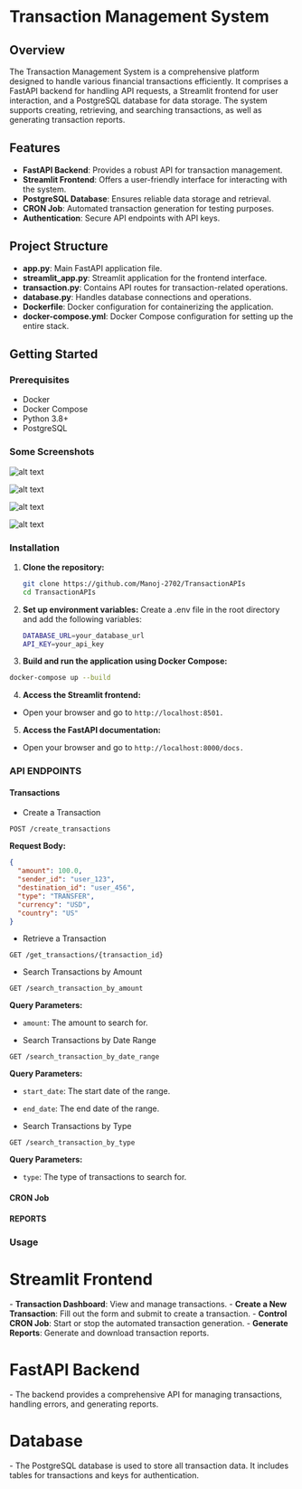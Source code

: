 
# Transaction Management System

## Overview

The Transaction Management System is a comprehensive platform designed to handle various financial transactions efficiently. It comprises a FastAPI backend for handling API requests, a Streamlit frontend for user interaction, and a PostgreSQL database for data storage. The system supports creating, retrieving, and searching transactions, as well as generating transaction reports.

## Features

- **FastAPI Backend**: Provides a robust API for transaction management.
- **Streamlit Frontend**: Offers a user-friendly interface for interacting with the system.
- **PostgreSQL Database**: Ensures reliable data storage and retrieval.
- **CRON Job**: Automated transaction generation for testing purposes.
- **Authentication**: Secure API endpoints with API keys.

## Project Structure

- **app.py**: Main FastAPI application file.
- **streamlit_app.py**: Streamlit application for the frontend interface.
- **transaction.py**: Contains API routes for transaction-related operations.
- **database.py**: Handles database connections and operations.
- **Dockerfile**: Docker configuration for containerizing the application.
- **docker-compose.yml**: Docker Compose configuration for setting up the entire stack.

## Getting Started

### Prerequisites

- Docker
- Docker Compose
- Python 3.8+
- PostgreSQL


### Some Screenshots
![alt text](image.png)

![alt text](image-1.png)

![alt text](image-2.png)

![alt text](image-3.png)
### Installation

1. **Clone the repository:**
   ```bash
   git clone https://github.com/Manoj-2702/TransactionAPIs
   cd TransactionAPIs
   ```

2. **Set up environment variables:**
    Create a .env file in the root directory and add the following variables:
    ```bash
    DATABASE_URL=your_database_url
    API_KEY=your_api_key
    ```

3. **Build and run the application using Docker Compose:**

```bash
docker-compose up --build
```


4. **Access the Streamlit frontend:**
 - Open your browser and go to `http://localhost:8501.`

5. **Access the FastAPI documentation:**
- Open your browser and go to `http://localhost:8000/docs.`


### API ENDPOINTS

#### Transactions
- Create a Transaction
```http
POST /create_transactions
```
<b>Request Body:</b>

```json
{
  "amount": 100.0,
  "sender_id": "user_123",
  "destination_id": "user_456",
  "type": "TRANSFER",
  "currency": "USD",
  "country": "US"
}
```

- Retrieve a Transaction

```http
GET /get_transactions/{transaction_id}
```


- Search Transactions by Amount

```http
GET /search_transaction_by_amount
```

<b>Query Parameters:</b>

- `amount`: The amount to search for.

- Search Transactions by Date Range

```http
GET /search_transaction_by_date_range
```

<b>Query Parameters:</b>

- `start_date`: The start date of the range.
- `end_date`: The end date of the range.


- Search Transactions by Type

```http
GET /search_transaction_by_type
```
<b>Query Parameters:</b>
- `type`: The type of transactions to search for.

#### CRON Job

#### REPORTS



### Usage
<h1>Streamlit Frontend</h1>
- <b>Transaction Dashboard</b>: View and manage transactions.
- <b>Create a New Transaction</b>: Fill out the form and submit to create a transaction.
- <b>Control CRON Job</b>: Start or stop the automated transaction generation.
- <b>Generate Reports</b>: Generate and download transaction reports.

<h1>FastAPI Backend</h1>
- The backend provides a comprehensive API for managing transactions, handling errors, and generating reports.

<h1>Database</h1>
- 
The PostgreSQL database is used to store all transaction data. It includes tables for transactions and keys for authentication.
